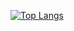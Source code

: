 [![Top Langs](https://github-readme-stats.vercel.app/api/top-langs/?username=RegularPhoenix&count_private=true&show_icons=true&layout=compact&langs_count=10&theme=dark)](https://github.com/anuraghazra/github-readme-stats)
